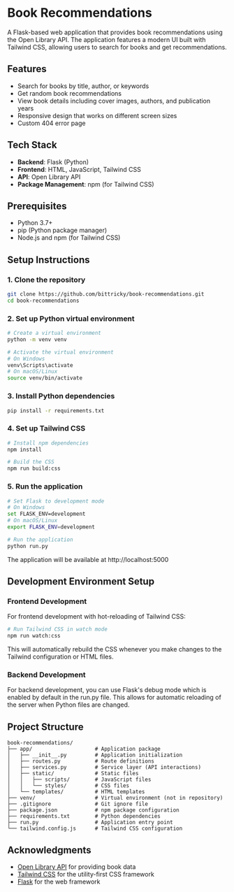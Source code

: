 # Book Recommendations

A Flask-based web application that provides book recommendations using the Open Library API. The application features a modern UI built with Tailwind CSS, allowing users to search for books and get recommendations.

## Features

- Search for books by title, author, or keywords
- Get random book recommendations
- View book details including cover images, authors, and publication years
- Responsive design that works on different screen sizes
- Custom 404 error page

## Tech Stack

- **Backend**: Flask (Python)
- **Frontend**: HTML, JavaScript, Tailwind CSS
- **API**: Open Library API
- **Package Management**: npm (for Tailwind CSS)

## Prerequisites

- Python 3.7+
- pip (Python package manager)
- Node.js and npm (for Tailwind CSS)

## Setup Instructions

### 1. Clone the repository

```bash
git clone https://github.com/bittricky/book-recommendations.git
cd book-recommendations
```

### 2. Set up Python virtual environment

```bash
# Create a virtual environment
python -m venv venv

# Activate the virtual environment
# On Windows
venv\Scripts\activate
# On macOS/Linux
source venv/bin/activate
```

### 3. Install Python dependencies

```bash
pip install -r requirements.txt
```

### 4. Set up Tailwind CSS

```bash
# Install npm dependencies
npm install

# Build the CSS
npm run build:css
```

### 5. Run the application

```bash
# Set Flask to development mode
# On Windows
set FLASK_ENV=development
# On macOS/Linux
export FLASK_ENV=development

# Run the application
python run.py
```

The application will be available at http://localhost:5000

## Development Environment Setup

### Frontend Development

For frontend development with hot-reloading of Tailwind CSS:

```bash
# Run Tailwind CSS in watch mode
npm run watch:css
```

This will automatically rebuild the CSS whenever you make changes to the Tailwind configuration or HTML files.

### Backend Development

For backend development, you can use Flask's debug mode which is enabled by default in the run.py file. This allows for automatic reloading of the server when Python files are changed.

## Project Structure

```
book-recommendations/
├── app/                    # Application package
│   ├── __init__.py         # Application initialization
│   ├── routes.py           # Route definitions
│   ├── services.py         # Service layer (API interactions)
│   ├── static/             # Static files
│   │   ├── scripts/        # JavaScript files
│   │   └── styles/         # CSS files
│   └── templates/          # HTML templates
├── venv/                   # Virtual environment (not in repository)
├── .gitignore              # Git ignore file
├── package.json            # npm package configuration
├── requirements.txt        # Python dependencies
├── run.py                  # Application entry point
└── tailwind.config.js      # Tailwind CSS configuration
```

## Acknowledgments

- [Open Library API](https://openlibrary.org/developers/api) for providing book data
- [Tailwind CSS](https://tailwindcss.com/) for the utility-first CSS framework
- [Flask](https://flask.palletsprojects.com/) for the web framework
